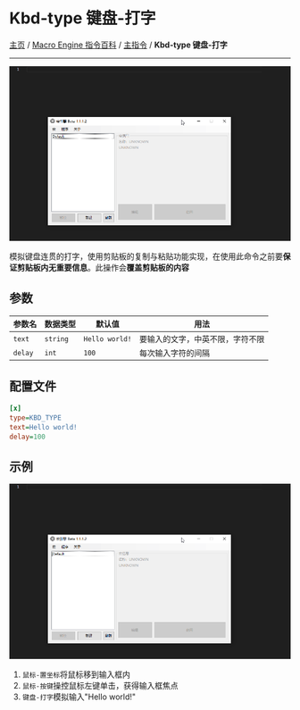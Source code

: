 # Kbd-type 键盘-打字
[主页](/wiki/Home.md) / [Macro Engine 指令百科](/wiki/Command.md) / [主指令](/wiki/Command.md) / **Kbd-type 键盘-打字**

---

![示例](001.gif)

模拟键盘连贯的打字，使用剪贴板的复制与粘贴功能实现，在使用此命令之前要**保证剪贴板内无重要信息**。此操作会**覆盖剪贴板的内容**

## 参数

|参数名|数据类型|默认值|用法|
|-|-|-|-|
|`text`|`string`|`Hello world!`|要输入的文字，中英不限，字符不限|
|`delay`|`int`|`100`|每次输入字符的间隔|

## 配置文件

```ini
[x]
type=KBD_TYPE
text=Hello world!
delay=100
```

## 示例

![示例](001.gif)

  1. `鼠标-置坐标`将鼠标移到输入框内
  2. `鼠标-按键`操控鼠标左键单击，获得输入框焦点
  3. `键盘-打字`模拟输入"Hello world!"